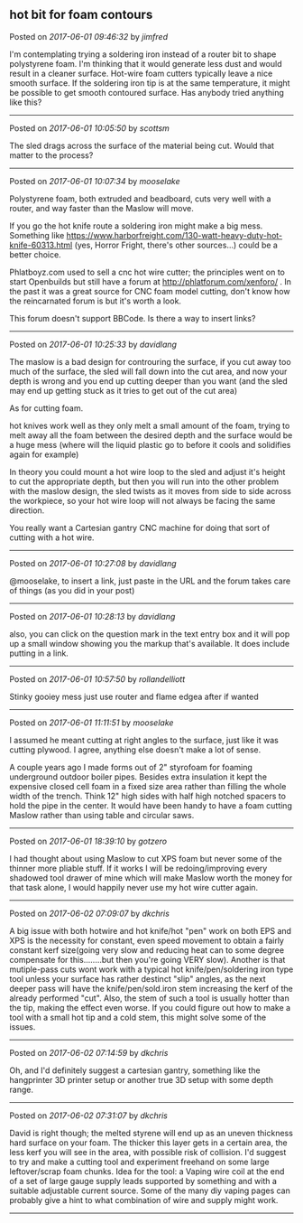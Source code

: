 ## hot bit for foam contours
Posted on *2017-06-01 09:46:32* by *jimfred*

I'm contemplating trying a soldering iron instead of a router bit to shape polystyrene foam. I'm thinking that it would generate less dust and would result in a cleaner surface. Hot-wire foam cutters typically leave a nice smooth surface. If the soldering iron tip is at the same temperature, it might be possible to get smooth contoured surface. Has anybody tried anything like this?

---

Posted on *2017-06-01 10:05:50* by *scottsm*

The sled drags across the surface of the material being cut. Would that matter to the process?

---

Posted on *2017-06-01 10:07:34* by *mooselake*

Polystyrene foam, both extruded and beadboard, cuts very well with a router, and way faster than the Maslow will move.

If you go the hot knife route a soldering iron might make a big mess.  Something like https://www.harborfreight.com/130-watt-heavy-duty-hot-knife-60313.html (yes, Horror Fright, there's other sources...) could be a better choice.

Phlatboyz.com used to sell a cnc hot wire cutter; the principles went on to start Openbuilds but still have a forum at http://phlatforum.com/xenforo/ .  In the past it was a great source for CNC foam model cutting, don't know how the reincarnated forum is but it's worth a look.

This forum doesn't  support BBCode.  Is there a way to insert links?

---

Posted on *2017-06-01 10:25:33* by *davidlang*

The maslow is a bad design for controuring the surface, if you cut away too much of the surface, the sled will fall down into the cut area, and now your depth is wrong and you end up cutting deeper than you want (and the sled may end up getting stuck as it tries to get out of the cut area)

As for cutting foam.

hot knives work well as they only melt a small amount of the foam, trying to melt away all the foam between the desired depth and the surface would be a huge mess (where will the liquid plastic go to before it cools and solidifies again for example)

In theory you could mount a hot wire loop to the sled and adjust it's height to cut the appropriate depth, but then you will run into the other problem with the maslow design, the sled twists as it moves from side to side across the workpiece, so your hot wire loop will not always be facing the same direction.

You really want a Cartesian gantry CNC machine for doing that sort of cutting with a hot wire.

---

Posted on *2017-06-01 10:27:08* by *davidlang*

@mooselake, to insert a link, just paste in the URL and the forum takes care of things (as you did in your post)

---

Posted on *2017-06-01 10:28:13* by *davidlang*

also, you can click on the question mark in the text entry box and it will pop up a small window showing you the markup that's available. It does include putting in a link.

---

Posted on *2017-06-01 10:57:50* by *rollandelliott*

Stinky gooiey  mess just use router and flame edgea after if wanted

---

Posted on *2017-06-01 11:11:51* by *mooselake*

I assumed he meant cutting at right angles to the surface, just like it was cutting plywood.  I agree, anything else doesn't make a lot of sense.

A couple years ago I made forms out of 2" styrofoam for foaming underground outdoor boiler pipes.  Besides extra insulation it kept the expensive closed cell foam in a fixed size area rather than filling the whole width of the trench.  Think 12" high sides with half high notched spacers to hold the pipe in the center.  It would have been handy to have a foam cutting Maslow rather than using table and circular saws.

---

Posted on *2017-06-01 18:39:10* by *gotzero*

I had thought about using Maslow to cut XPS foam but never some of the thinner more pliable stuff. If it works I will be redoing/improving every shadowed tool drawer of mine which will make Maslow worth the money for that task alone, I would happily never use my hot wire cutter again.

---

Posted on *2017-06-02 07:09:07* by *dkchris*

A big issue with both hotwire and hot knife/hot "pen" work on both EPS and XPS is the necessity for constant, even speed movement to obtain a fairly constant kerf size(going very slow and reducing heat can to some degree compensate for this........but then you're going VERY slow). Another is that mutiple-pass cuts wont work with a typical hot knife/pen/soldering iron type tool unless your surface has rather destinct "slip" angles, as the next deeper pass will have the knife/pen/sold.iron stem increasing the kerf of the already performed "cut". Also, the stem of such a tool is usually hotter than the tip, making the effect even worse.
If you could figure out how to make a tool with a small hot tip and a cold stem, this might solve some of the issues.

---

Posted on *2017-06-02 07:14:59* by *dkchris*

Oh, and I'd definitely suggest a cartesian gantry, something like the hangprinter 3D printer setup or another true 3D setup with some depth range.

---

Posted on *2017-06-02 07:31:07* by *dkchris*

David is right though; the melted styrene will end up as an uneven thickness hard surface on your foam. The thicker this layer gets in a certain area, the less kerf you will see in the area, with possible risk of collision. I'd suggest to try and make a cutting tool and experiment freehand on some large leftover/scrap foam chunks.
Idea for the tool: a Vaping wire coil at the end of a set of large gauge supply leads supported by something and with a suitable adjustable current source. Some of the many diy vaping pages can probably give a hint to what combination of wire and supply might work.

---

